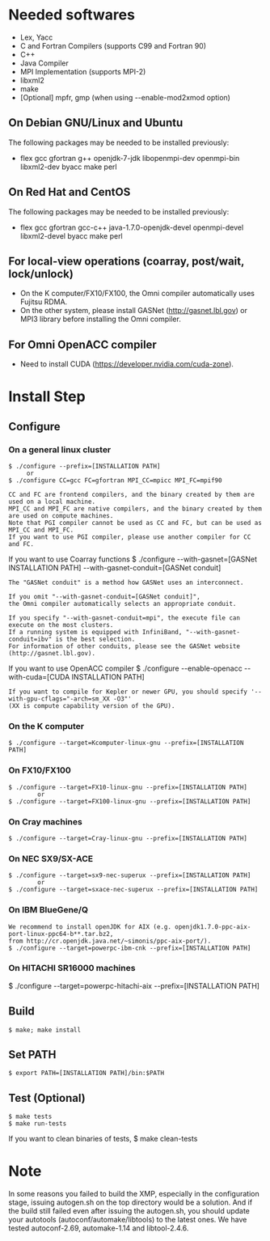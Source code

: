 # Needed softwares
 * Lex, Yacc
 * C and Fortran Compilers (supports C99 and Fortran 90)
 * C++
 * Java Compiler
 * MPI Implementation (supports MPI-2)
 * libxml2
 * make
 * [Optional] mpfr, gmp (when using --enable-mod2xmod option)
 
## On Debian GNU/Linux and Ubuntu
 The following packages may be needed to be installed previously:

 * flex gcc gfortran g++ openjdk-7-jdk libopenmpi-dev openmpi-bin libxml2-dev byacc make perl

## On Red Hat and CentOS
 The following packages may be needed to be installed previously:

 * flex gcc gfortran gcc-c++ java-1.7.0-openjdk-devel openmpi-devel libxml2-devel byacc make perl

## For local-view operations (coarray, post/wait, lock/unlock)
 * On the K computer/FX10/FX100, the Omni compiler automatically uses Fujitsu RDMA.
 * On the other system, please install GASNet (http://gasnet.lbl.gov) or MPI3 library before installing the Omni compiler.

## For Omni OpenACC compiler
 * Need to install CUDA (https://developer.nvidia.com/cuda-zone).

# Install Step
## Configure
### On a general linux cluster
    $ ./configure --prefix=[INSTALLATION PATH]
         or
    $ ./configure CC=gcc FC=gfortran MPI_CC=mpicc MPI_FC=mpif90

    CC and FC are frontend compilers, and the binary created by them are used on a local machine.
    MPI_CC and MPI_FC are native compilers, and the binary created by them are used on compute machines.
    Note that PGI compiler cannot be used as CC and FC, but can be used as MPI_CC and MPI_FC.
    If you want to use PGI compiler, please use another compiler for CC and FC.

 If you want to use Coarray functions
    $ ./configure --with-gasnet=[GASNet INSTALLATION PATH] --with-gasnet-conduit=[GASNet conduit]

    The "GASNet conduit" is a method how GASNet uses an interconnect.

    If you omit "--with-gasnet-conduit=[GASNet conduit]",
    the Omni compiler automatically selects an appropriate conduit.

    If you specify "--with-gasnet-conduit=mpi", the execute file can execute on the most clusters.
    If a running system is equipped with InfiniBand, "--with-gasnet-conduit=ibv" is the best selection.
    For information of other conduits, please see the GASNet website (http://gasnet.lbl.gov).

 If you want to use OpenACC compiler
    $ ./configure --enable-openacc --with-cuda=[CUDA INSTALLATION PATH]
    
    If you want to compile for Kepler or newer GPU, you should specify '--with-gpu-cflags="-arch=sm_XX -O3"'
    (XX is compute capability version of the GPU).

### On the K computer
    $ ./configure --target=Kcomputer-linux-gnu --prefix=[INSTALLATION PATH]

### On FX10/FX100
    $ ./configure --target=FX10-linux-gnu --prefix=[INSTALLATION PATH]
            or
    $ ./configure --target=FX100-linux-gnu --prefix=[INSTALLATION PATH]

### On Cray machines
    $ ./configure --target=Cray-linux-gnu --prefix=[INSTALLATION PATH]

### On NEC SX9/SX-ACE
    $ ./configure --target=sx9-nec-superux --prefix=[INSTALLATION PATH]
            or
    $ ./configure --target=sxace-nec-superux --prefix=[INSTALLATION PATH]

### On IBM BlueGene/Q
    We recommend to install openJDK for AIX (e.g. openjdk1.7.0-ppc-aix-port-linux-ppc64-b**.tar.bz2,
    from http://cr.openjdk.java.net/~simonis/ppc-aix-port/).
    $ ./configure --target=powerpc-ibm-cnk --prefix=[INSTALLATION PATH]

### On HITACHI SR16000 machines
   $ ./configure --target=powerpc-hitachi-aix --prefix=[INSTALLATION PATH]

## Build
    $ make; make install

## Set PATH
    $ export PATH=[INSTALLATION PATH]/bin:$PATH

## Test (Optional)
    $ make tests
    $ make run-tests

 If you want to clean binaries of tests,
    $ make clean-tests

# Note
 In some reasons you failed to build the XMP, especially in the configuration stage,
 issuing autogen.sh on the top directory would be a solution.
 And if the build still failed even after issuing the autogen.sh,
 you should update your autotools (autoconf/automake/libtools) to the latest ones.
 We have tested autoconf-2.69, automake-1.14 and libtool-2.4.6.
 
